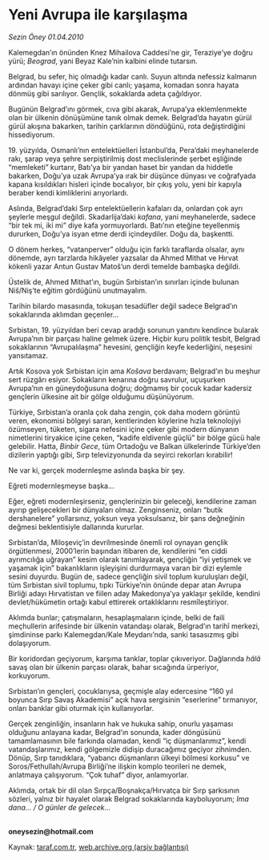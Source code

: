 # Yeni Avrupa ile karşılaşma

*Sezin Öney 01.04.2010*

<div class="yazi"><p>Kalemegdan’ın önünden Knez Mihailova Caddesi’ne gir, Teraziye’ye doğru yürü; <i>Beograd</i>, yani Beyaz Kale’nin kalbini elinde tutarsın. </p>
<p>Belgrad, bu sefer, hiç olmadığı kadar canlı. Suyun altında nefessiz kalmanın ardından havayı içine çeker gibi canlı; yaşama, komadan sonra hayata dönmüş gibi sarılıyor. Gençlik, sokaklarda adeta çağıldıyor.</p>
<p>Bugünün Belgrad’ını görmek, cıva gibi akarak, Avrupa’ya eklemlenmekte olan bir ülkenin dönüşümüne tanık olmak demek. Belgrad’da hayatın gürül gürül akışına bakarken, tarihin çarklarının döndüğünü, rota değiştirdiğini hissediyorum. </p>
<p>19. yüzyılda, Osmanlı’nın entelektüelleri İstanbul’da, Pera’daki meyhanelerde rakı, şarap veya şehre serpiştirilmiş dost meclislerinde şerbet eşliğinde “memleketi” kurtarır, Batı’ya bir yandan haset bir yandan da hiddetle bakarken, Doğu’ya uzak Avrupa’ya ırak bir düşünce dünyası ve coğrafyada kapana kısıldıkları hisleri içinde bocalıyor, bir çıkış yolu, yeni bir kapıyla beraber kendi kimliklerini arıyorlardı. </p>
<p>Aslında, Belgrad’daki Sırp entelektüellerin kafaları da, onlardan çok ayrı şeylerle meşgul değildi. Skadarlija’daki <i>kafana</i>, yani meyhanelerde, sadece “bir tek mi, iki mi” diye kafa yormuyorlardı. Batı’nın eteğine teyellenmiş dururken, Doğu’ya isyan etme derdi içindeydiler. Doğu da, başkentti. </p>
<p>O dönem herkes, “vatanperver” olduğu için farklı taraflarda olsalar, aynı dönemde, ayrı tarzlarda hikâyeler yazsalar da Ahmed Mithat ve Hırvat kökenli yazar Antun Gustav Matoš’un derdi temelde bambaşka değildi. </p>
<p>Üstelik de, Ahmed Mithat’ın, bugün Sırbistan’ın sınırları içinde bulunan Niš/Niş’te eğitim gördüğünü unutmayalım.</p>
<p>Tarihin bilardo masasında, tokuşan tesadüfler değil sadece Belgrad’ın sokaklarında aklımdan geçenler...</p>
<p>Sırbistan, 19. yüzyıldan beri cevap aradığı sorunun yanıtını kendince bularak Avrupa’nın bir parçası haline gelmek üzere. Hiçbir kuru politik tesbit, Belgrad sokaklarının “Avrupalılaşma” hevesini, gençliğin keyfe kederliğini, neşesini yansıtamaz.</p>
<p>Artık Kosova yok Sırbistan için ama <i>Košava</i> berdavam; Belgrad’ın bu meşhur sert rüzgârı esiyor. Sokakların kenarına doğru savrulur, uçuşurken Avrupa’nın en güneydoğusuna doğru; doğmamış bir çocuk kadar kadersiz gençlerin ülkesine ait bir gölge olduğumu düşünüyorum. </p>
<p>Türkiye, Sırbistan’a oranla çok daha zengin, çok daha modern görüntü veren, ekonomisi bölgeyi saran, kentlerinden köylerine hızla teknolojiyi özümseyen, tüketen, sigara nefesini içine çeker gibi modern dünyanın nimetlerini tiryakice içine çeken, “kadife eldivenle güçlü” bir bölge gücü hale gelebilir. Hatta, <i>Binbir Gece</i>, tüm Ortadoğu ve Balkan ülkelerinde Türkiye’den dizilerin yaptığı gibi, Sırp televizyonunda da seyirci rekorları kırabilir! </p>
<p>Ne var ki, gerçek modernleşme aslında başka bir şey.</p>
<p>Eğreti modernleşmeyse başka...</p>
<p>Eğer, eğreti modernleşirseniz, gençlerinizin bir geleceği, kendilerine zaman ayırıp gelişecekleri bir dünyaları olmaz. Zenginseniz, onları “butik dershanelere” yollarsınız, yoksun veya yoksulsanız, bir şans değneğinin değmesi beklentisiyle dallarında kururlar.</p>
<p>Sırbistan’da, Miloşeviç’in devrilmesinde önemli rol oynayan gençlik örgütlenmesi, 2000’lerin başından itibaren de, kendilerini “en ciddi ayrımcılığa uğrayan” kesim olarak tanımlayarak, gençliğin “iyi yetişmek ve yaşamak için” bakanlıkların işleyişini durdurmaya varan bir dizi eylemle sesini duyurdu. Bugün de, sadece gençliğin sivil toplum kuruluşları değil, tüm Sırbistan sivil toplumu, tıpkı Türkiye’nin önünde depar atan Avrupa Birliği adayı Hırvatistan ve fiilen aday Makedonya’ya yaklaşır şekilde, kendini devlet/hükümetin ortağı kabul ettirerek ortaklıklarını resmîleştiriyor.</p>
<p>Aklımda bunlar; çatışmaların, hesaplaşmaların içinde, belki de faili meçhullerin arifesinde bir ülkenin vatandaşı olarak, Belgrad’ın tarihî merkezi, şimdininse parkı Kalemegdan/Kale Meydanı’nda, sanki tasasızmış gibi dolaşıyorum. </p>
<p>Bir koridordan geçiyorum, karşıma tanklar, toplar çıkıveriyor. Dağlarında <i>hâlâ</i> savaş olan bir ülkenin parçası olarak, bahar sıcağında ürperiyor, korkuyorum. </p>
<p>Sırbistan’ın gençleri, çocuklarıysa, geçmişle alay edercesine “160 yıl boyunca Sırp Savaş Akademisi” açık hava sergisinin “eserlerine” tırmanıyor, onları banklar gibi oturmak için kullanıyorlar. </p>
<p>Gerçek zenginliğin, insanların hak ve hukuka sahip, onurlu yaşaması olduğunu anlayana kadar, Belgrad’ın sonunda, kader döngüsünü tamamlamasının bile farkında olamadan, kendi “iç düşmanlarımız”, kendi vatandaşlarımız, kendi gölgemizle didişip duracağımız geçiyor zihnimden. Dönüp, Sırp tanıdıklara, “yabancı düşmanların ülkeyi bölmesi korkusu” ve Soros/Fethullah/Avrupa Birliği’ne ilişkin komplo teorileri ne demek, anlatmaya çalışıyorum. “Çok tuhaf” diyor, anlamıyorlar. </p>
<p>Aklımda, ortak bir dil olan Sırpça/Boşnakça/Hırvatça bir Sırp şarkısının sözleri, yalnız bir hayalet olarak Belgrad sokaklarında kayboluyorum; <i>Ima dana... / O günler de gelecek...</i></p>
<p><b><br/>oneysezin@hotmail.com</b></p></div>

Kaynak: [taraf.com.tr](http://www.taraf.com.tr:80/makale/10703.htm), [web.archive.org (arşiv bağlantısı)](http://web.archive.org/web/20100404114546/http://www.taraf.com.tr:80/makale/10703.htm)
